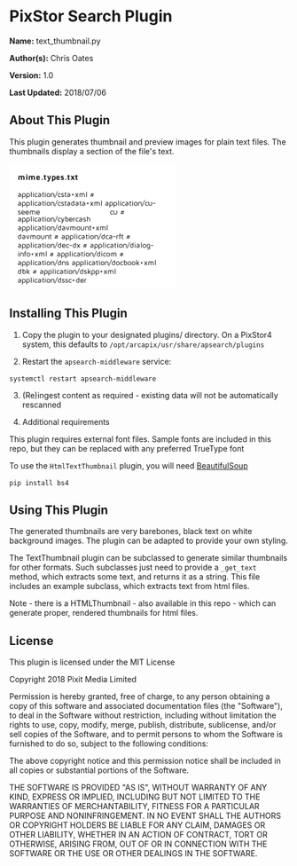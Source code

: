 # PixStor Search Plugin

**Name:** text_thumbnail.py

**Author(s):** Chris Oates

**Version:** 1.0

**Last Updated:** 2018/07/06


## About This Plugin

This plugin generates thumbnail and preview images for plain text files.
The thumbnails display a section of the file's text.

![Example Text Thumbnail](example_text_thumbnail.png "Example Text Thumbnail")


## Installing This Plugin

1. Copy the plugin to your designated plugins/ directory. On a PixStor4 system, this defaults to `/opt/arcapix/usr/share/apsearch/plugins`

2. Restart the `apsearch-middleware` service:

```
systemctl restart apsearch-middleware
```

3. (Re)ingest content as required - existing data will not be automatically rescanned

4. Additional requirements

This plugin requires external font files. Sample fonts are included in this repo, but they can be replaced with any preferred TrueType font

To use the `HtmlTextThumbnail` plugin, you will need [BeautifulSoup](https://www.crummy.com/software/BeautifulSoup)

```
pip install bs4
```


## Using This Plugin

The generated thumbnails are very barebones, black text on white background images. The plugin can be adapted to provide your own styling.

The TextThumbnail plugin can be subclassed to generate similar thumbnails for other formats.
Such subclasses just need to provide a `_get_text` method, which extracts some text, and returns it as a string.
This file includes an example subclass, which extracts text from html files.

Note - there is a HTMLThumbnail - also available in this repo - which can generate proper, rendered thumbnails for html files.


## License

This plugin is licensed under the MIT License

Copyright 2018 Pixit Media Limited

Permission is hereby granted, free of charge, to any person obtaining a copy of this software and associated documentation files (the "Software"), to deal in the Software without restriction, including without limitation the rights to use, copy, modify, merge, publish, distribute, sublicense, and/or sell copies of the Software, and to permit persons to whom the Software is furnished to do so, subject to the following conditions:

The above copyright notice and this permission notice shall be included in all copies or substantial portions of the Software.

THE SOFTWARE IS PROVIDED "AS IS", WITHOUT WARRANTY OF ANY KIND, EXPRESS OR IMPLIED, INCLUDING BUT NOT LIMITED TO THE WARRANTIES OF MERCHANTABILITY, FITNESS FOR A PARTICULAR PURPOSE AND NONINFRINGEMENT. IN NO EVENT SHALL THE AUTHORS OR COPYRIGHT HOLDERS BE LIABLE FOR ANY CLAIM, DAMAGES OR OTHER LIABILITY, WHETHER IN AN ACTION OF CONTRACT, TORT OR OTHERWISE, ARISING FROM, OUT OF OR IN CONNECTION WITH THE SOFTWARE OR THE USE OR OTHER DEALINGS IN THE SOFTWARE.
